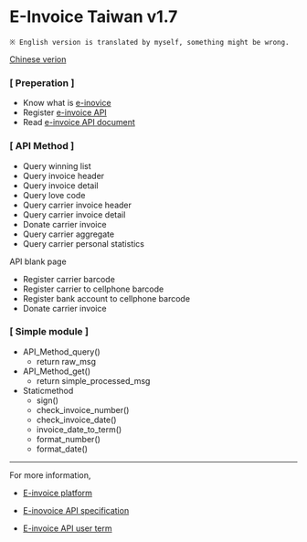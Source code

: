 E-Invoice Taiwan v1.7
===
`※ English version is translated by myself, something might be wrong.`

[Chinese verion](https://github.com/a1623589/einvoice/blob/master/README_CHINESE.md)

### [ Preperation ]
- Know what is [e-inovice](https://www.einvoice.nat.gov.tw/)
- Register [e-invoice API](https://www.einvoice.nat.gov.tw/APMEMBERVAN/APIService/Registration)
- Read [e-invoice API document](https://www.einvoice.nat.gov.tw/home/DownLoad?fileName=1510206773173_0.pdf)


### [ API Method ]
- Query winning list
- Query invoice header
- Query invoice detail
- Query love code
- Query carrier invoice header
- Query carrier invoice detail
- Donate carrier invoice
- Query carrier aggregate
- Query carrier personal statistics

API blank page
- Register carrier barcode
- Register carrier to cellphone barcode
- Register bank account to cellphone barcode
- Donate carrier invoice

### [ Simple module ]
- API_Method_query()
  - return raw_msg
- API_Method_get()
  - return simple_processed_msg
- Staticmethod
  - sign()
  - check_invoice_number()
  - check_invoice_date()
  - invoice_date_to_term()
  - format_number()
  - format_date()

---

For more information, 
- [E-invoice platform](https://www.einvoice.nat.gov.tw/)

- [E-inovoice API specification](https://www.einvoice.nat.gov.tw/home/DownLoad?fileName=1510206773173_0.pdf)

- [E-invoice API user term](https://www.einvoice.nat.gov.tw/APMEMBERVAN/APIService/Registration!doc1)